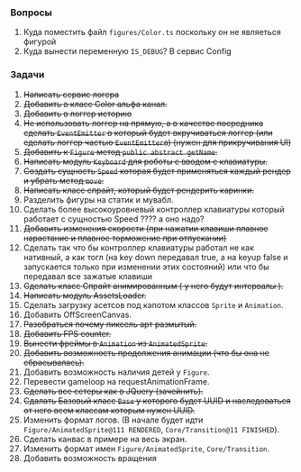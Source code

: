 ### Вопросы

1. Куда поместить файл `figures/Color.ts` поскольку он не являеться фигурой
2. Куда вынести переменную `IS_DEBUG`? В сервис Config

### Задачи

1. ~~Написать сервис логера~~
2. ~~Добавить в класс Color альфа канал.~~
3. ~~Добавить в логгер историю~~
4. ~~Не использовать логгер на прямую, а в качестве посредника сделать `EventEmitter` в который будет вкручиваться логгер (или сделать логгер частью  `EventEmitter`а) (нужен для прикручивания UI)~~
5. ~~Добавить к `Figure` метод `public abstract getName`.~~
6. ~~Написать модуль `Keyboard` для роботы с вводом с клавиатуры.~~
7. ~~Создать сущность `Speed` которая будет применяться каждый рендер и убрать метод `move`.~~
8. ~~Написать класс спрайт, который будет рендерить каринки.~~
9. Разделить фигуры на статик и мувабл.
10. Сделать более высокоуровневый контроллер клавиатуры который работает с сущностью Speed ???? а оно надо?
11. ~~Добавить изменения скорости (при нажатии клавиши плавное нарастание и плавное торможение при отпускании)~~
12. Сделать так что бы контроллер клавиатуры работал не как нативный, а как тогл (на key down передавал true, а на keyup false и запускается только при изменении этих состояний) или что бы передавал все зажатые клавиши 
13. ~~Сделать класс Спрайт анимированным ( у него будут интервалы ).~~
14. ~~Написать модуль AssetsLoader.~~
15. Сделать загрузку асетсов под капотом классов `Sprite` и `Animation`.
16. Добавить OffScreenCanvas.
17. ~~Разобраться почему пиксель арт размытый.~~
18. ~~Добавить FPS counter.~~
19. ~~Вынести фреймы в `Animation` из `AnimatedSprite`.~~
20. ~~Добавить возможность продолжения анимации (что бы она не сбрасывалась).~~
21. Добавить возможность наличия детей у `Figure`.
22. Перевести gameloop на requestAnimationFrame.
23. ~~Сделать все сетеры как в JQuery (зачейнить).~~
24. ~~Сдалать Базовый класс `Base` у которого будет UUID и наследоваться от него всем классам которым нужен UUID.~~
25. Изменить формат логов. (В начале будет идти `Figure/AnimatedSprite@111 RENDERED`, `Core/Transition@11 FINISHED`).
26. Сделать канвас в примере на весь экран.
27. Изменить формат имен `Figure/AnimatedSprite`, `Core/Transition`.
28. Добавить возможность вращения
